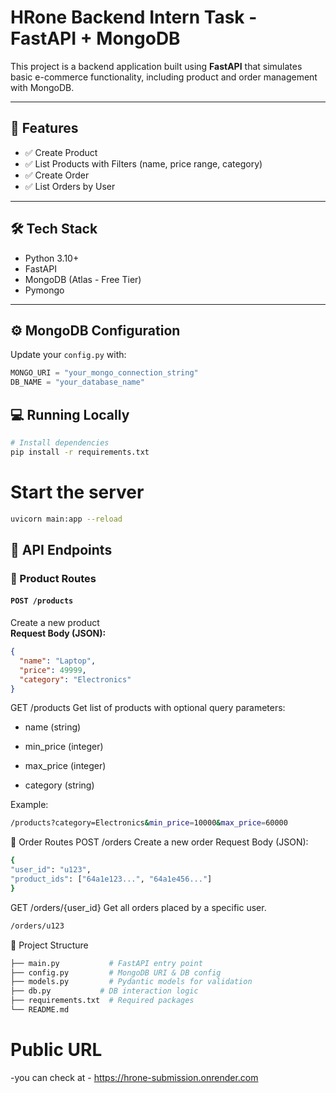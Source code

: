 # HRone Backend Intern Task - FastAPI + MongoDB

This project is a backend application built using **FastAPI** that simulates basic e-commerce functionality, including product and order management with MongoDB.

---

## 🚀 Features

- ✅ Create Product  
- ✅ List Products with Filters (name, price range, category)  
- ✅ Create Order  
- ✅ List Orders by User  

---

## 🛠 Tech Stack

- Python 3.10+
- FastAPI
- MongoDB (Atlas - Free Tier)
- Pymongo

---

## ⚙️ MongoDB Configuration

Update your `config.py` with:

```python
MONGO_URI = "your_mongo_connection_string"
DB_NAME = "your_database_name"
```
## 💻 Running Locally

```bash
# Install dependencies
pip install -r requirements.txt
```

# Start the server
```bash
uvicorn main:app --reload
```

## 📡 API Endpoints

### 🔹 Product Routes

#### `POST /products`  
Create a new product  
**Request Body (JSON):**
```json
{
  "name": "Laptop",
  "price": 49999,
  "category": "Electronics"
}
```
GET /products
Get list of products with optional query parameters:

- name (string)

- min_price (integer)

- max_price (integer)

- category (string)

Example:

``` bash
/products?category=Electronics&min_price=10000&max_price=60000
```
🔹 Order Routes
  POST /orders
  Create a new order
  Request Body (JSON):
  ```bash 
{
  "user_id": "u123",
  "product_ids": ["64a1e123...", "64a1e456..."]
}
```
GET /orders/{user_id}
Get all orders placed by a specific user.
```bash
/orders/u123
```

📁 Project Structure
``` bash
├── main.py           # FastAPI entry point
├── config.py         # MongoDB URI & DB config
├── models.py         # Pydantic models for validation
├── db.py           # DB interaction logic
├── requirements.txt  # Required packages
└── README.md       

```
# Public URL
 -you can check at - https://hrone-submission.onrender.com

